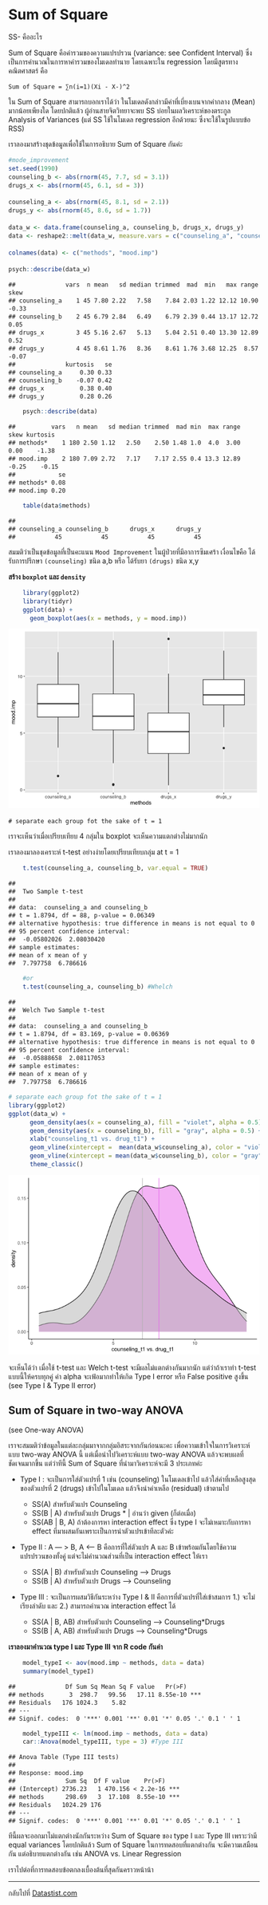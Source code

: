 # Sum of Square
SS- คืออะไร

Sum of Square คือค่ารวมของความแปรปรวน (variance: see Confident Interval) ซึ่งเป็นการคำนวณในการหาค่ารวมของโมเดลทำนาย โดยเฉพาะใน regression โดยมีสูตรทางคณิตศาสตร์ คือ

    Sum of Square = ∑n(i=1)(Xi - X-)^2

ใน Sum of Square สามารถบอกเราได้ว่า ในโมเดลดังกล่าวมีค่าที่เบี่ยงเบนจากค่ากลาง (Mean) มากน้อยเพียงใด โดยปกติแล้ว ผู้อ่านสายจิตวิทยาจะพบ SS บ่อยในผลวิเคราะห์ของตระกูล
Analysis of Variances (แต่ SS ใช้ในโมเดล regression อีกด้วยนะ ซึ่งจะใช้ในรูปแบบข้อ RSS)

เราลองมาสร้างชุดข้อมูลเพื่อใช้ในการอธิบาย Sum of Square กันค่ะ

``` r
#mode_improvement
set.seed(1990)
counseling_b <- abs(rnorm(45, 7.7, sd = 3.1))
drugs_x <- abs(rnorm(45, 6.1, sd = 3))

counseling_a <- abs(rnorm(45, 8.1, sd = 2.1))
drugs_y <- abs(rnorm(45, 8.6, sd = 1.7))

data_w <- data.frame(counseling_a, counseling_b, drugs_x, drugs_y)
data <- reshape2::melt(data_w, measure.vars = c("counseling_a", "counseling_b", "drugs_x", "drugs_y"))

colnames(data) <- c("methods", "mood.imp")

psych::describe(data_w)
```


    ##              vars  n mean   sd median trimmed  mad  min   max range  skew
    ## counseling_a    1 45 7.80 2.22   7.58    7.84 2.03 1.22 12.12 10.90 -0.33
    ## counseling_b    2 45 6.79 2.84   6.49    6.79 2.39 0.44 13.17 12.72  0.05
    ## drugs_x         3 45 5.16 2.67   5.13    5.04 2.51 0.40 13.30 12.89  0.52
    ## drugs_y         4 45 8.61 1.76   8.36    8.61 1.76 3.68 12.25  8.57 -0.07
    ##              kurtosis   se
    ## counseling_a     0.30 0.33
    ## counseling_b    -0.07 0.42
    ## drugs_x          0.38 0.40
    ## drugs_y          0.28 0.26



``` r
    psych::describe(data)
```


    ##          vars   n mean   sd median trimmed  mad min  max range  skew kurtosis
    ## methods*    1 180 2.50 1.12   2.50    2.50 1.48 1.0  4.0  3.00  0.00    -1.38
    ## mood.imp    2 180 7.09 2.72   7.17    7.17 2.55 0.4 13.3 12.89 -0.25    -0.15
    ##            se
    ## methods* 0.08
    ## mood.imp 0.20


``` r
    table(data$methods)
```


    ## 
    ## counseling_a counseling_b      drugs_x      drugs_y 
    ##           45           45           45           45



สมมติว่าเป็นชุดข้อมูลที่เป็นคะแนน `Mood Improvement` ในผู้ป่วยที่มีอาการซึมเศร้า เงื่อนไขคือ ได้รับการปรึกษา `(counseling)` ชนิด a,b หรือ ได้รับยา `(drugs)` ชนิด x,y

**สร้าง `boxplot` และ `density`**


``` r
    library(ggplot2)
    library(tidyr)
    ggplot(data) +
      geom_boxplot(aes(x = methods, y = mood.imp))
```

![](docs/Sum_of_Sq_files/figure-markdown_strict/unnamed-chunk-2-1.png)

    # separate each group fot the sake of t = 1

เราจะเห็นว่าเมื่อเปรียบเทียบ 4 กลุ่มใน boxplot จะเห็นความแตกต่างไม่มากนัก

เราลองมาลองเคราะห์ t-test อย่างง่ายโดยเปรียบเทียบกลุ่ม at t = 1

``` r
    t.test(counseling_a, counseling_b, var.equal = TRUE)
```

    ## 
    ##  Two Sample t-test
    ## 
    ## data:  counseling_a and counseling_b
    ## t = 1.8794, df = 88, p-value = 0.06349
    ## alternative hypothesis: true difference in means is not equal to 0
    ## 95 percent confidence interval:
    ##  -0.05802026  2.08030420
    ## sample estimates:
    ## mean of x mean of y 
    ##  7.797758  6.786616



``` r
    #or
    t.test(counseling_a, counseling_b) #Whelch
```


    ## 
    ##  Welch Two Sample t-test
    ## 
    ## data:  counseling_a and counseling_b
    ## t = 1.8794, df = 83.169, p-value = 0.06369
    ## alternative hypothesis: true difference in means is not equal to 0
    ## 95 percent confidence interval:
    ##  -0.05888658  2.08117053
    ## sample estimates:
    ## mean of x mean of y 
    ##  7.797758  6.786616


``` r
# separate each group fot the sake of t = 1
library(ggplot2)
ggplot(data_w) +
      geom_density(aes(x = counseling_a), fill = "violet", alpha = 0.5) +
      geom_density(aes(x = counseling_b), fill = "gray", alpha = 0.5) +
      xlab("counseling_t1 vs. drug_t1") +
      geom_vline(xintercept =  mean(data_w$counseling_a), color = "violet") +
      geom_vline(xintercept = mean(data_w$counseling_b), color = "gray") +
      theme_classic()
```

![](docs/Sum_of_Sq_files/figure-markdown_strict/unnamed-chunk-3-1.png)


จะเห็นได้ว่า เมื่อใช้ t-test และ Welch t-test จะมีผลไม่แตกต่างกันมากนัก แต่ว่าถ้าเราทำ t-test แบบนี้ให้ครบทุกคู่ ค่า alpha จะเฟ้อมากทำให้เกิด
Type I error หรือ False positive สูงขึ้น (see Type I & Type II error)

## Sum of Square in two-way ANOVA
(see One-way ANOVA)

เราจะสมมติว่าข้อมูลในแต่ละกลุ่มมาจากกลุ่มอิสระจากกันก่อนนะคะ เพื่อความเข้าใจในการวิเคราะห์แบบ two-way ANOVA นี้
แต่เมื่อนำไปวิเคราะห์แบบ two-way ANOVA แล้วจะพบผลที่ชัดเจนมากขึ้น แต่ว่าทีนี้ Sum of Square ที่นำมาวิเคราะห์จะมี 3 ประเภทค่ะ



-   Type I : จะเป็นการใส่ตัวแปรที่ 1 เช่น (counseling) ในโมเดลเข้าไป
    แล้วใส่ค่าที่เหลือสูงสุดของตัวแปรที่ 2 (drugs) เข้าไปในโมเดล
    แล้วจึงนำค่าเหลือ (residual) เข้าตามไป

    -   SS(A) สำหรับตัวแปร Counseling
    -   SS(B | A) สำหรับตัวแปร Drugs \* | อ่านว่า given (ก็ต่อเมื่อ)
    -   SS(AB | B, A) ถ้าต้องการหา interaction effect ซึ่ง type I
        จะไม่เหมาะกับการหา effect
        ที่มาผสมกันเพราะเป็นการนำตัวแปรเข้าทีละตัวค่ะ

-   Type II : A — &gt; B, A &lt;– B คือการที่ใส่ตัวแปร A และ B
    เข้าพร้อมกันโดยใช้ความแปรปรวนของทั้งคู่ แต่จะไม่คำนวณส่วนที่เป็น
    interaction effect ให้เรา

    -   SS(A | B) สำหรับตัวแปร Counseling –&gt; Drugs
    -   SS(B | A) สำหรับตัวแปร Drugs –&gt; Counseling

-   Type III : จะเป็นการผสมวิธีกันระหว่าง Type I & II
    คือการที่ตัวแปรที่ใส่เข้าสมการ 1.) จะไม่เรียงลำดับ และ 2.)
    สามารถคำนวณ interaction effect ได้

    -   SS(A | B, AB) สำหรับตัวแปร Counseling —&gt; Counseling\*Drugs
    -   SS(B | A, AB) สำหรับตัวแปร Drugs —&gt; Counseling\*Drugs



**เราลองมาคำนวณ type I และ Type III จาก R code กันค่า**

``` r
    model_typeI <- aov(mood.imp ~ methods, data = data)
    summary(model_typeI)
```

    ##              Df Sum Sq Mean Sq F value   Pr(>F)    
    ## methods       3  298.7   99.56   17.11 8.55e-10 ***
    ## Residuals   176 1024.3    5.82                     
    ## ---
    ## Signif. codes:  0 '***' 0.001 '**' 0.01 '*' 0.05 '.' 0.1 ' ' 1

``` r
    model_typeIII <- lm(mood.imp ~ methods, data = data)
    car::Anova(model_typeIII, type = 3) #Type III
```

    ## Anova Table (Type III tests)
    ## 
    ## Response: mood.imp
    ##              Sum Sq  Df F value    Pr(>F)    
    ## (Intercept) 2736.23   1 470.156 < 2.2e-16 ***
    ## methods      298.69   3  17.108  8.55e-10 ***
    ## Residuals   1024.29 176                      
    ## ---
    ## Signif. codes:  0 '***' 0.001 '**' 0.01 '*' 0.05 '.' 0.1 ' ' 1

ทีนี้ผลจะออกมาไม่แตกต่างนักกันระหว่าง Sum of Square ของ type I และ Type III เพราะว่ามี equal variances
โดยปกติแล้ว Sum of Square ในการทดสอบที่แตกต่างกัน จะมีความเสมือนกัน แต่อธิบายแตกต่างกัน
เช่น ANOVA vs. Linear Regression

เราไปต่อที่การทดสอบข้อตกลงเบื้องต้นที่สุดกันคราวหน้าน้า


------
กลับไปที่ [Datastist.com](www.datastist.com)
